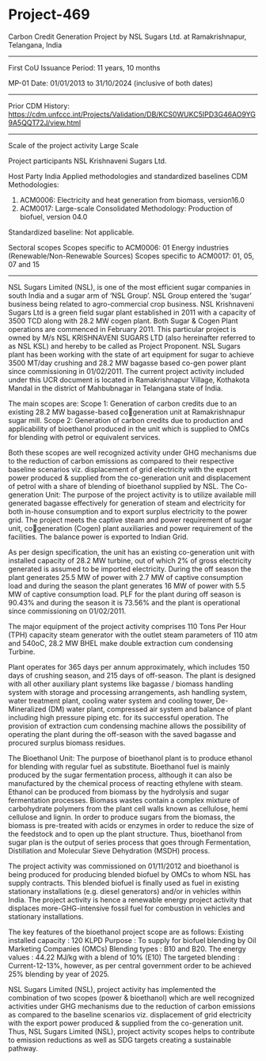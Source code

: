 # Project-469
 Carbon Credit Generation Project by NSL Sugars Ltd. at Ramakrishnapur, Telangana, India
 _________

First CoU Issuance Period: 11 years, 10 months 

MP-01 Date: 01/01/2013 to 31/10/2024 (inclusive of both dates)
____________
Prior CDM History: https://cdm.unfccc.int/Projects/Validation/DB/KCS0WUKC5IPD3G46AO9YG9A5QQT72J/view.html
_________
Scale of the project activity Large Scale 

Project participants NSL Krishnaveni Sugars Ltd.

Host Party India
Applied methodologies and 
standardized baselines 
CDM Methodologies:
1) ACM0006: Electricity and heat generation from biomass, 
version16.0
2) ACM0017: Large-scale Consolidated Methodology: Production of 
biofuel, version 04.0

Standardized baseline:
Not applicable.

Sectoral scopes Scopes specific to ACM0006:
01 Energy industries (Renewable/Non-Renewable Sources) 
Scopes specific to ACM0017:
01, 05, 07 and 15
________________
NSL Sugars Limited (NSL), is one of the most efficient sugar companies in south India and a sugar 
arm of ‘NSL Group’. NSL Group entered the ‘sugar’ business being related to agro-commercial crop 
business. NSL Krishnaveni Sugars Ltd is a green field sugar plant established in 2011 with a capacity
of 3500 TCD along with 28.2 MW cogen plant. Both Sugar & Cogen Plant operations are commenced 
in February 2011. This particular project is owned by M/s NSL KRISHNAVENI SUGARS LTD (also 
hereinafter referred to as NSL KSL) and hereby to be called as Project Proponent.
NSL Sugars plant has been working with the state of art equipment for sugar to achieve 3500 MT/day 
crushing and 28.2 MW bagasse based co-gen power plant since commissioning in 01/02/2011.
The current project activity included under this UCR document is located in Ramakrishnapur Village, 
Kothakota Mandal in the district of Mahbubnagar in Telangana state of India. 

The main scopes are:
Scope 1: Generation of carbon credits due to an existing 28.2 MW bagasse-based cogeneration unit at Ramakrishnapur sugar mill.
Scope 2: Generation of carbon credits due to production and applicability of bioethanol 
produced in the unit which is supplied to OMCs for blending with petrol or equivalent 
services.

Both these scopes are well recognized activity under GHG mechanisms due to the reduction of carbon 
emissions as compared to their respective baseline scenarios viz. displacement of grid electricity with 
the export power produced & supplied from the co-generation unit and displacement of petrol with a 
share of blending of bioethanol supplied by NSL. 
The Co-generation Unit:
The purpose of the project activity is to utilize available mill generated bagasse effectively for 
generation of steam and electricity for both in-house consumption and to export surplus electricity to 
the power grid. The project meets the captive steam and power requirement of sugar unit, cogeneration (Cogen) plant auxiliaries and power requirement of the facilities. The balance power is exported to Indian Grid.

As per design specification, the unit has an existing co-generation unit with installed capacity of 28.2
MW turbine, out of which 2% of gross electricity generated is assumed to be imported electricity. 
During the off season the plant generates 25.5 MW of power with 2.7 MW of captive consumption 
load and during the season the plant generates 16 MW of power with 5.5 MW of captive consumption 
load. PLF for the plant during off season is 90.43% and during the season it is 73.56% and the plant 
is operational since commissioning on 01/02/2011.

The major equipment of the project activity comprises 110 Tons Per Hour (TPH) capacity steam 
generator with the outlet steam parameters of 110 atm and 540oC, 28.2 MW BHEL make double 
extraction cum condensing Turbine. 

Plant operates for 365 days per annum approximately, which includes 150 days of crushing season, 
and 215 days of off-season. The plant is designed with all other auxiliary plant systems like bagasse 
/ biomass handling system with storage and processing arrangements, ash handling system, water 
treatment plant, cooling water system and cooling tower, De-Mineralized (DM) water plant, 
compressed air system and balance of plant including high pressure piping etc. for its successful 
operation. The provision of extraction cum condensing machine allows the possibility of operating 
the plant during the off-season with the saved bagasse and procured surplus biomass residues.

The Bioethanol Unit:
The purpose of bioethanol plant is to produce ethanol for blending with regular fuel as substitute. 
Bioethanol fuel is mainly produced by the sugar fermentation process, although it can also be 
manufactured by the chemical process of reacting ethylene with steam. Ethanol can be produced from 
biomass by the hydrolysis and sugar fermentation processes. Biomass wastes contain a complex 
mixture of carbohydrate polymers from the plant cell walls known as cellulose, hemi cellulose and 
lignin. In order to produce sugars from the biomass, the biomass is pre-treated with acids or enzymes 
in order to reduce the size of the feedstock and to open up the plant structure. Thus, bioethanol from 
sugar plan is the output of series process that goes through Fermentation, Distillation and Molecular 
Sieve Dehydration (MSDH) process. 

The project activity was commissioned on 01/11/2012 and bioethanol is being produced for producing 
blended biofuel by OMCs to whom NSL has supply contracts. This blended biofuel is finally used as 
fuel in existing stationary installations (e.g. diesel generators) and/or in vehicles within India. The 
project activity is hence a renewable energy project activity that displaces more-GHG-intensive fossil 
fuel for combustion in vehicles and stationary installations.

The key features of the bioethanol project scope are as follows:
Existing installed capacity : 120 KLPD
Purpose : To supply for biofuel blending by Oil Marketing Companies (OMCs)
Blending types : B10 and B20.
The energy values : 44.22 MJ/kg with a blend of 10% (E10)
The targeted blending : Current-12-13%, however, as per central government order to be 
achieved 25% blending by year of 2025.

NSL Sugars Limited (NSL), project activity has implemented the combination of two scopes (power 
& bioethanol) which are well recognized activities under GHG mechanisms due to the reduction of 
carbon emissions as compared to the baseline scenarios viz. displacement of grid electricity with the 
export power produced & supplied from the co-generation unit. Thus, NSL Sugars Limited (NSL), 
project activity scopes helps to contribute to emission reductions as well as SDG targets creating a 
sustainable pathway.

